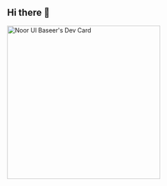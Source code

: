 ## Hi there 👋

<!--
**NoorUlBaseer/NoorUlBaseer** is a ✨ _special_ ✨ repository because its `README.md` (this file) appears on your GitHub profile.

Here are some ideas to get you started:

- 🔭 I’m currently working on ...
- 🌱 I’m currently learning ...
- 👯 I’m looking to collaborate on ...
- 🤔 I’m looking for help with ...
- 💬 Ask me about ...
- 📫 How to reach me: ...
- 😄 Pronouns: ...
- ⚡ Fun fact: ...
-->

<a href="https://app.daily.dev/noorulbaseer"><img src="https://api.daily.dev/devcards/v2/OGT54lSE4AI8gCF8ZBXkY.png?type=default&r=0ig" width="356" alt="Noor Ul Baseer's Dev Card"/></a>
